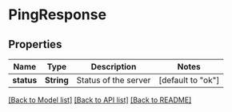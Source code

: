 # PingResponse


## Properties
Name | Type | Description | Notes
------------ | ------------- | ------------- | -------------
**status** | **String** | Status of the server | [default to "ok"]


[[Back to Model list]](../README.md#models) [[Back to API list]](../README.md#api-endpoints) [[Back to README]](../README.md)


